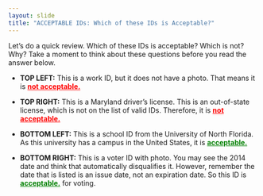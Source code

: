 ```yaml
---
layout: slide
title: "ACCEPTABLE IDs: Which of these IDs is Acceptable?"
---
```


Let’s do a quick review. Which of these IDs is acceptable? Which is not? Why? Take a moment to think about these questions before you read the answer below.

- **TOP LEFT:** This is a work ID, but it does not have a photo. That means it is <span style="color:red; font-weight: bold; text-decoration: underline">not acceptable.</span>

- **TOP RIGHT:** This is a Maryland driver’s license. This is an out-of-state license, which is not on the list of valid IDs. Therefore, it is <span style="color:red; font-weight: bold; text-decoration: underline">not acceptable.</span>

- **BOTTOM LEFT:** This is a school ID from the University of North Florida. As this university has a campus in the United States, it is <span style="color:green; font-weight: bold; text-decoration: underline">acceptable.</span>

- **BOTTOM RIGHT:** This is a voter ID with photo. You may see the 2014 date and think that automatically disqualifies it. However, remember the date that is listed is an issue date, not an expiration date. So this ID is <span style="color:green; font-weight: bold; text-decoration: underline">acceptable.</span> for voting.
